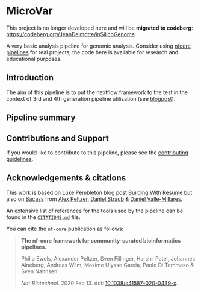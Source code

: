 # MicroVar 

This project is no longer developed here and will be **migrated to codeberg**: https://codeberg.org/JeanDelmotte/inSilicoGenome

A very basic analysis pipeline for genomic analysis. Consider using [nfcore pipelines](https://nf-co.re/) for real projects, the code here is available for research and educational purposes.

## Introduction

The aim of this pipeline is to put the nextflow framework to the test in the context of 3rd and 4th generation pipeline utilization (see [blogpost](https://jeandelmotte.com/posts/bioinformatics-generation/)).

## Pipeline summary

## Contributions and Support

If you would like to contribute to this pipeline, please see the [contributing guidelines](.github/CONTRIBUTING.md).

## Acknowledgements & citations

This work is based on Luke Pembleton blog post [Building With Resume](https://lpembleton.rbind.io/posts/build-with-resume/) but also on [Bacass](https://github.com/nf-core/bacass) from [Alex Peltzer](https://github.com/apeltzer), [Daniel Straub](https://github.com/d4straub) &  [Daniel Valle-Millares](https://github.com/Daniel-VM).

An extensive list of references for the tools used by the pipeline can be found in the [`CITATIONS.md`](CITATIONS.md) file.

You can cite the `nf-core` publication as follows:

> **The nf-core framework for community-curated bioinformatics pipelines.**
>
> Philip Ewels, Alexander Peltzer, Sven Fillinger, Harshil Patel, Johannes Alneberg, Andreas Wilm, Maxime Ulysse Garcia, Paolo Di Tommaso & Sven Nahnsen.
>
> _Nat Biotechnol._ 2020 Feb 13. doi: [10.1038/s41587-020-0439-x](https://dx.doi.org/10.1038/s41587-020-0439-x).
